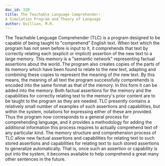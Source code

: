 ```yaml
---
doc_id: 320
title: The Teachable Language Comprehender:
A Simulation Program and Theory of Language
author: Quillian, M.R.
---
```


The Teachable Language Comprehender (TLC) is a program
designed to be capable of being taught to "comprehend"
English text.  When text which the program has not seen before
is input to it, it comprehends that text by correctly relating
each (explicit or implicit) assertion of the new text to a large
memory.  This memory is a "semantic network" representing
factual assertions about the world.
  The program also creates copies of the parts of its memory
which have been found to relate to the new text, adapting
and combining these copies to represent the meaning of the
new text.  By this means, the meaning of all text the program
successfully comprehends is encoded into the same format as
that of the memory.  In this form it can be added into the
memory.
  Both factual assertions for the memory and the capabilities
for correctly relating text to the memory's prior content are to
be taught to the program as they are needed.  TLC presently
contains a relatively small number of examples of such
assertions and capabilities, but within the system, notations for
expressing either of these are provided.  Thus the program
now corresponds to a general process for comprehending
language, and it provides a methodology for adding the
additional information this process requires to actually
comprehend text of any particular kind.
  The memory structure and comprehension process of TLC
allow new factual assertions and capabilities for relating
text to such stored assertions and capabilities for relating
text to such stored assertions to generalize automatically.
That is, once such an assertion or capability is put into the
system, it becomes available to help comprehend a great many
other sentences in the future.